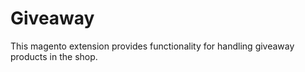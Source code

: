 Giveaway
========

This magento extension provides functionality for handling giveaway products in the shop.